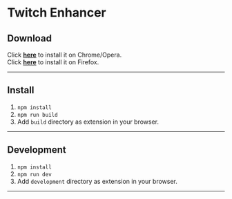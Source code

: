 # Twitch Enhancer

## Download

Click **[here](https://chrome.google.com/webstore/detail/xayopl/knaodoefkjbgmmilogebghadhmnphjih)** to install it on Chrome/Opera.  
Click **[here](https://addons.mozilla.org/pl/firefox/addon/twitch-enhancer/)** to install it on Firefox.

---

## Install

1. `npm install`
2. `npm run build`
3. Add `build` directory as extension in your browser.

---

## Development

1. `npm install`
2. `npm run dev`
3. Add `development` directory as extension in your browser.

---
